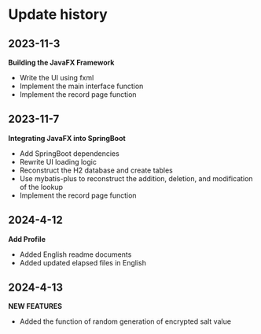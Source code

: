 # Update history

## 2023-11-3
**Building the JavaFX Framework**
- Write the UI using fxml
- Implement the main interface function
- Implement the record page function

## 2023-11-7
**Integrating JavaFX into SpringBoot**
- Add SpringBoot dependencies
- Rewrite UI loading logic
- Reconstruct the H2 database and create tables
- Use mybatis-plus to reconstruct the addition, deletion, and modification of the lookup
- Implement the record page function

## 2024-4-12
**Add Profile**
- Added English readme documents
- Added updated elapsed files in English

## 2024-4-13
**NEW FEATURES**
- Added the function of random generation of encrypted salt value

